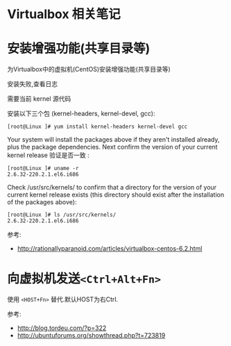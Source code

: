 # Virtualbox 相关笔记

# 安装增强功能(共享目录等)

为Virtualbox中的虚拟机(CentOS)安装增强功能(共享目录等)

安装失败,查看日志

需要当前 kernel 源代码

安装以下三个包 (kernel-headers, kernel-devel, gcc):

    [root@Linux ]# yum install kernel-headers kernel-devel gcc

Your system will install the packages above if they aren't installed already, plus the package   dependencies. Next confirm the version of your current kernel release 验证是否一致 :

    [root@Linux ]# uname -r
    2.6.32-220.2.1.el6.i686

Check /usr/src/kernels/ to confirm that a directory for the version of your current kernel release exists (this directory should exist after the installation of the packages above):

    [root@Linux ]# ls /usr/src/kernels/
    2.6.32-220.2.1.el6.i686

参考:
* http://rationallyparanoid.com/articles/virtualbox-centos-6.2.html

# 向虚拟机发送`<Ctrl+Alt+Fn>`

使用 `<HOST+Fn>` 替代.默认HOST为右Ctrl.

参考:
* http://blog.tordeu.com/?p=322
* http://ubuntuforums.org/showthread.php?t=723819

